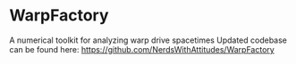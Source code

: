 # WarpFactory
A numerical toolkit for analyzing warp drive spacetimes
Updated codebase can be found here:
https://github.com/NerdsWithAttitudes/WarpFactory
